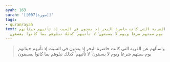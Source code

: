 ```yaml
---
ayah: 163
surah: '[[007|سورة]]'
tags:
- quran/ayah
text: واسألهم عن القرية التي كانت حاضرة البحر إذ يعدون في السبت إذ تأتيهم حيتانهم
  يوم سبتهم شرعا ويوم لا يسبتون ۙ لا تأتيهم ۚ كذلك نبلوهم بما كانوا يفسقون
---
```

> واسألهم عن القرية التي كانت حاضرة البحر إذ يعدون في السبت إذ تأتيهم حيتانهم يوم سبتهم شرعا ويوم لا يسبتون ۙ لا تأتيهم ۚ كذلك نبلوهم بما كانوا يفسقون
